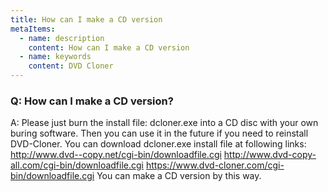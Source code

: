 ```yaml
---
title: How can I make a CD version
metaItems:
  - name: description
    content: How can I make a CD version
  - name: keywords
    content: DVD Cloner
---
```


### Q: How can I make a CD version?

A:
Please just burn the install file: dcloner.exe into a CD disc with your own buring software. Then you can use it in the future if you need to reinstall DVD-Cloner. You can download dcloner.exe install file at following links:
http://www.dvd--copy.net/cgi-bin/downloadfile.cgi
http://www.dvd-copy-all.com/cgi-bin/downloadfile.cgi
https://www.dvd-cloner.com/cgi-bin/downloadfile.cgi
You can make a CD version by this way.